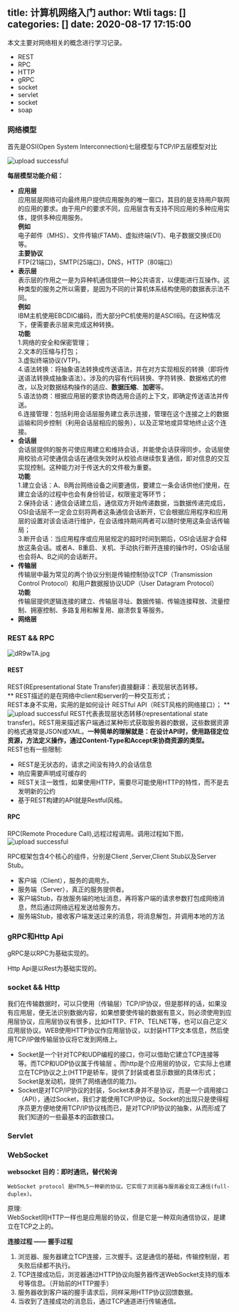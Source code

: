 title: 计算机网络入门
author: Wtli
tags: []
categories: []
date: 2020-08-17 17:15:00
---
本文主要对网络相关的概念进行学习记录。
- REST
- RPC
- HTTP
- gRPC
- socket
- servlet
- socket
- soap


<!-- more -->

### 网络模型

首先是OSI(Open System Interconnection)七层模型与TCP/IP五层模型对比

![upload successful](/images/pasted-38.png)

**每层模型功能介绍：**
- **应用层**  
应用层是网络可向最终用户提供应用服务的唯一窗口，其目的是支持用户联网的应用的要求。由于用户的要求不同，应用层含有支持不同应用的多种应用实体，提供多种应用服务。  
**例如**  
电子邮件（MHS）、文件传输(FTAM)、虚拟终端(VT)、电子数据交换(EDI)等。  
**主要协议**  
FTP(21端口)，SMTP(25端口)，DNS，HTTP（80端口）
- **表示层**  
表示层的作用之一是为异种机通信提供一种公共语言，以便能进行互操作。这种类型的服务之所以需要，是因为不同的计算机体系结构使用的数据表示法不同。  
**例如**  
IBM主机使用EBCDIC编码，而大部分PC机使用的是ASCII码。在这种情况下，便需要表示层来完成这种转换。  
**功能**  
1.网络的安全和保密管理；  
2.文本的压缩与打包；   
3.虚拟终端协议(VTP)。  
4.语法转换：将抽象语法转换成传送语法，并在对方实现相反的转换（即将传送语法转换成抽象语法）。涉及的内容有代码转换、字符转换、数据格式的修改，以及对数据结构操作的适应、**数据压缩**、**加密**等。   
5.语法协商：根据应用层的要求协商选用合适的上下文，即确定传送语法并传送。  
6.连接管理：包括利用会话层服务建立表示连接，管理在这个连接之上的数据运输和同步控制（利用会话层相应的服务），以及正常地或异常地终止这个连接。
- **会话层**  
会话层提供的服务可使应用建立和维持会话，并能使会话获得同步。会话层使用校验点可使通信会话在通信失效时从校验点继续恢复通信，即对信息的交互实现控制。这种能力对于传送大的文件极为重要。  
**功能**  
1.建立会话：A、B两台网络设备之间要通信，要建立一条会话供他们使用，在建立会话的过程中也会有身份验证，权限鉴定等环节；  
2.保持会话：通信会话建立后，通信双方开始传递数据，当数据传递完成后，OSI会话层不一定会立刻将两者这条通信会话断开，它会根据应用程序和应用层的设置对该会话进行维护，在会话维持期间两者可以随时使用这条会话传输局；  
3.断开会话：当应用程序或应用层规定的超时时间到期后，OSI会话层才会释放这条会话。或者A、B重启、关机、手动执行断开连接的操作时，OSI会话层也会将A、B之间的会话断开。
- **传输层**  
传输层中最为常见的两个协议分别是传输控制协议TCP（Transmission Control Protocol）和用户数据报协议UDP（User Datagram Protocol）  
**功能**  
传输层提供逻辑连接的建立、传输层寻址、数据传输、传输连接释放、流量控制、拥塞控制、多路复用和解复用、崩溃恢复等服务。
- **网络层**


### REST && RPC
![dR9wTA.jpg](https://s1.ax1x.com/2020/08/26/dR9wTA.jpg)
#### REST
REST(REpresentational State Transfer)直接翻译：表现层状态转移。  
**
REST描述的是在网络中client和server的一种交互形式；  
REST本身不实用，实用的是如何设计 RESTful API（REST风格的网络接口）；
**
![upload successful](/images/pasted-39.png)
REST代表表现层状态转移(representational state transfer)。REST用来描述客户端通过某种形式获取服务器的数据，这些数据资源的格式通常是JSON或XML。**一种简单的理解就是：在设计API时，使用路径定位资源，方法定义操作，通过Content-Type和Accept来协商资源的类型。**  
REST也有一些限制:
- REST是无状态的，请求之间没有持久的会话信息
- 响应需要声明成可缓存的
- REST关注一致性，如果使用HTTP，需要尽可能使用HTTP的特性，而不是去发明新的公约
- 基于REST构建的API就是Restful风格。

#### RPC
RPC(Remote Procedure Call),远程过程调用。调用过程如下图，
![upload successful](/images/pasted-40.png)

RPC框架包含4个核心的组件，分别是Client ,Server,Client Stub以及Server Stub。

- 客户端（Client），服务的调用方。
- 服务端（Server），真正的服务提供者。
- 客户端Stub，存放服务端的地址消息，再将客户端的请求参数打包成网络消息，然后通过网络远程发送给服务方。
- 服务端Stub，接收客户端发送过来的消息，将消息解包，并调用本地的方法



### gRPC和Http Api
gRPC是以RPC为基础实现的。


Http Api是以Rest为基础实现的。


### socket && Http
我们在传输数据时，可以只使用（传输层）TCP/IP协议，但是那样的话，如果没有应用层，便无法识别数据内容，如果想要使传输的数据有意义，则必须使用到应用层协议，应用层协议有很多，比如HTTP、FTP、TELNET等，也可以自己定义应用层协议。WEB使用HTTP协议作应用层协议，以封装HTTP文本信息，然后使用TCP/IP做传输层协议将它发到网络上。
- Socket是一个针对TCP和UDP编程的接口，你可以借助它建立TCP连接等等。而TCP和UDP协议属于传输层 。而http是个应用层的协议，它实际上也建立在TCP协议之上(HTTP是轿车，提供了封装或者显示数据的具体形式；Socket是发动机，提供了网络通信的能力)。
- Socket是对TCP/IP协议的封装，Socket本身并不是协议，而是一个调用接口（API），通过Socket，我们才能使用TCP/IP协议。Socket的出现只是使得程序员更方便地使用TCP/IP协议栈而已，是对TCP/IP协议的抽象，从而形成了我们知道的一些最基本的函数接口。

### Servlet

### WebSocket
**websocket 目的：即时通讯，替代轮询**
```
WebSocket protocol 是HTML5一种新的协议。它实现了浏览器与服务器全双工通信(full-duplex)。
```
原理:  
WebSocket同HTTP一样也是应用层的协议，但是它是一种双向通信协议，是建立在TCP之上的。

**连接过程 —— 握手过程**
1. 浏览器、服务器建立TCP连接，三次握手。这是通信的基础，传输控制层，若失败后续都不执行。
2. TCP连接成功后，浏览器通过HTTP协议向服务器传送WebSocket支持的版本号等信息。（开始前的HTTP握手）
3. 服务器收到客户端的握手请求后，同样采用HTTP协议回馈数据。
4. 当收到了连接成功的消息后，通过TCP通道进行传输通信。